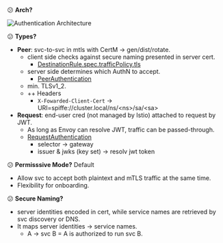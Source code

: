 :confused: **Arch?**



![Authentication Architecture](https://istio.io/latest/docs/concepts/security/authn.svg)



:confused: **Types?**

- **Peer**: svc-to-svc in mtls with CertM → gen/dist/rotate.
  - client side checks against secure naming presented in server cert.
    - [DestinationRule.spec.trafficPolicy.tls](https://istio.io/latest/docs/reference/config/networking/destination-rule/#TrafficPolicy)
  - server side determines which AuthN to accept.
    - [PeerAuthentication](https://istio.io/latest/docs/reference/config/security/peer_authentication/)
  - min. TLSv1_2.
  - ++ Headers
    - `X-Fowarded-Client-Cert` → URI=spiffe://cluster.local/ns/\<ns>/sa/\<sa>
- **Request**: end-user cred (not managed by Istio) attached to request by JWT.
  - As long as Envoy can resolve JWT, traffic can be passed-through.
  - [RequestAuthentication](https://istio.io/latest/docs/reference/config/security/request_authentication/)
    - selector → gateway
    - issuer & jwks (key set) → resolv jwt token



:confused: **Permisssive Mode?** Default

- Allow svc to accept both plaintext and mTLS traffic at the same time.
- Flexibility for onboarding.



:confused: **Secure Naming?**

- server identities encoded in cert, while service names are retrieved by svc discovery or DNS.
- It maps server identities → service names.
  - A → svc B = A is authorized to run svc B.



